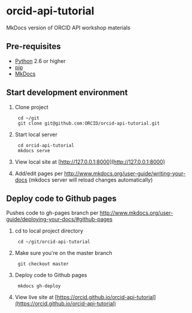 # orcid-api-tutorial
MkDocs version of ORCID API workshop materials

## Pre-requisites
* [Python](https://www.python.org) 2.6 or higher
* [pip](http://pip.readthedocs.io/en/stable/installing/)
* [MkDocs](http://www.mkdocs.org/#installation)

## Start development environment
1. Clone project

        cd ~/git
        git clone git@github.com:ORCID/orcid-api-tutorial.git
  
2. Start local server

        cd orcid-api-tutorial
        mkdocs serve

3. View local site at [http://127.0.0.1:8000](http://127.0.0.1:8000)
4. Add/edit pages per http://www.mkdocs.org/user-guide/writing-your-docs (mkdocs server will reload changes automatically)

## Deploy code to Github pages
Pushes code to gh-pages branch per http://www.mkdocs.org/user-guide/deploying-your-docs/#github-pages

1. cd to local project directory

        cd ~/git/orcid-api-tutorial
  
2. Make sure you're on the master branch

        git checkout master

2. Deploy code to Github pages

        mkdocs gh-deploy

3. View live site at [https://orcid.github.io/orcid-api-tutorial](https://orcid.github.io/orcid-api-tutorial)